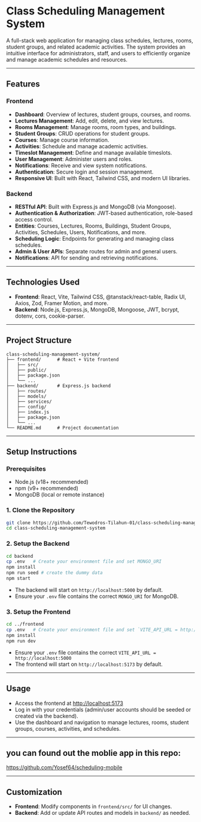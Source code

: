 # Class Scheduling Management System

A full-stack web application for managing class schedules, lectures, rooms, student groups, and related academic activities. The system provides an intuitive interface for administrators, staff, and users to efficiently organize and manage academic schedules and resources.

---

## Features

### Frontend
- **Dashboard**: Overview of lectures, student groups, courses, and rooms.
- **Lectures Management**: Add, edit, delete, and view lectures.
- **Rooms Management**: Manage rooms, room types, and buildings.
- **Student Groups**: CRUD operations for student groups.
- **Courses**: Manage course information.
- **Activities**: Schedule and manage academic activities.
- **Timeslot Management**: Define and manage available timeslots.
- **User Management**: Administer users and roles.
- **Notifications**: Receive and view system notifications.
- **Authentication**: Secure login and session management.
- **Responsive UI**: Built with React, Tailwind CSS, and modern UI libraries.

### Backend
- **RESTful API**: Built with Express.js and MongoDB (via Mongoose).
- **Authentication & Authorization**: JWT-based authentication, role-based access control.
- **Entities**: Courses, Lectures, Rooms, Buildings, Student Groups, Activities, Schedules, Users, Notifications, and more.
- **Scheduling Logic**: Endpoints for generating and managing class schedules.
- **Admin & User APIs**: Separate routes for admin and general users.
- **Notifications**: API for sending and retrieving notifications.

---

## Technologies Used

- **Frontend**: React, Vite, Tailwind CSS, @tanstack/react-table, Radix UI, Axios, Zod, Framer Motion, and more.
- **Backend**: Node.js, Express.js, MongoDB, Mongoose, JWT, bcrypt, dotenv, cors, cookie-parser.

---

## Project Structure

```
class-scheduling-management-system/
├── frontend/      # React + Vite frontend
│   ├── src/
│   ├── public/
│   ├── package.json
│   └── ...
├── backend/       # Express.js backend
│   ├── routes/
│   ├── models/
│   ├── services/
│   ├── config/
│   ├── index.js
│   ├── package.json
│   └── ...
└── README.md      # Project documentation
```

---

## Setup Instructions

### Prerequisites
- Node.js (v18+ recommended)
- npm (v9+ recommended)
- MongoDB (local or remote instance)

### 1. Clone the Repository
```bash
git clone https://github.com/Tewodros-Tilahun-01/class-scheduling-management-system.git
cd class-scheduling-management-system
```

### 2. Setup the Backend
```bash
cd backend
cp .env   # Create your environment file and set MONGO_URI
npm install
npm run seed # create the dummy data
npm start
```
- The backend will start on `http://localhost:5000` by default.
- Ensure your `.env` file contains the correct `MONGO_URI` for MongoDB.


### 3. Setup the Frontend
```bash
cd ../frontend
cp .env   # Create your environment file and set `VITE_API_URL = http://localhost:5000`
npm install
npm run dev
```

- Ensure your `.env` file contains the correct `VITE_API_URL = http://localhost:5000`
- The frontend will start on `http://localhost:5173` by default.

---

## Usage
- Access the frontend at [http://localhost:5173](http://localhost:5173)
- Log in with your credentials (admin/user accounts should be seeded or created via the backend).
- Use the dashboard and navigation to manage lectures, rooms, student groups, courses, activities, and schedules.

---

## you can found out the moblie app in this repo:
https://github.com/Yosef64/scheduling-mobile

---

## Customization
- **Frontend**: Modify components in `frontend/src/` for UI changes.
- **Backend**: Add or update API routes and models in `backend/` as needed.




